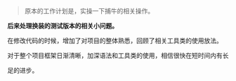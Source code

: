 > 原本的工作计划是，实操一下捕牛的相关操作。

**后来处理换装的测试版本的相关小问题。**



在修改代码的时候，增加了对项目的整体熟悉，回顾了相关工具类的使用放法。

对于整个项目框架日渐清晰，加深语法和工具类的使用，相信很快在短时间内有长

足的进步。



